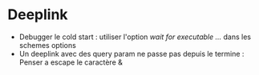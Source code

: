 # Deeplink

* Debugger le cold start : utiliser l'option *wait for executable ...* dans les schemes options
* Un deeplink avec des query param ne passe pas depuis le termine : Penser a escape le caractère &
